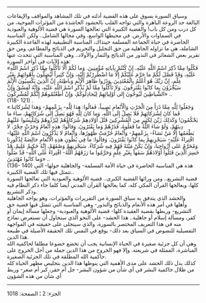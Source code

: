 ------------------------------------------------------------------------

وسياق السورة يسوق على هذه القضية أدلته في تلك المشاهد والمواقف
والإيقاعات البالغة حد الروعة الباهرة والتي تواجه القلب بالحشود الحاشدة
من المؤثرات الموحية، من كل درب ومن كل باب! والقضية الكبيرة التي تعالجها
السورة هي قضية الألوهية والعبودية في السماوات والأرض. في محيطها الواسع،
وفي مجالها الشامل.. ولكن المناسبة الحاضرة في حياة الجماعة المسلمة
حينذاك، المناسبة التطبيقية لهذه القاعدة الكبيرة الشاملة، هي ما تزاوله
الجاهلية من حق التحليل والتحريم في الذبائح والمطاعم، ومن حق تقرير بعض
الشعائر في النذور من الذبائح والثمار والأولاد.. وهي المناسبة التي تتحدث
عنها هذه الآيات في أواخر السورة:  
«فَكُلُوا مِمَّا ذُكِرَ اسْمُ اللَّهِ عَلَيْهِ، إِنْ كُنْتُمْ بِآياتِهِ مُؤْمِنِينَ. وَما لَكُمْ أَلَّا تَأْكُلُوا
مِمَّا ذُكِرَ اسْمُ اللَّهِ عَلَيْهِ، وَقَدْ فَصَّلَ لَكُمْ ما حَرَّمَ عَلَيْكُمْ إِلَّا مَا اضْطُرِرْتُمْ إِلَيْهِ، وَإِنَّ
كَثِيراً لَيُضِلُّونَ بِأَهْوائِهِمْ بِغَيْرِ عِلْمٍ، إِنَّ رَبَّكَ هُوَ أَعْلَمُ بِالْمُعْتَدِينَ. وَذَرُوا ظاهِرَ
الْإِثْمِ وَباطِنَهُ، إِنَّ الَّذِينَ يَكْسِبُونَ الْإِثْمَ سَيُجْزَوْنَ بِما كانُوا يَقْتَرِفُونَ. وَلا تَأْكُلُوا
مِمَّا لَمْ يُذْكَرِ اسْمُ اللَّهِ عَلَيْهِ، وَإِنَّهُ لَفِسْقٌ وَإِنَّ الشَّياطِينَ لَيُوحُونَ إِلى أَوْلِيائِهِمْ
لِيُجادِلُوكُمْ، وَإِنْ أَطَعْتُمُوهُمْ إِنَّكُمْ لَمُشْرِكُونَ» ..  
(118- 121) .  
«وَجَعَلُوا لِلَّهِ مِمَّا ذَرَأَ مِنَ الْحَرْثِ وَالْأَنْعامِ نَصِيباً، فَقالُوا: هذا لِلَّهِ- بِزَعْمِهِمْ-
وَهذا لِشُرَكائِنا. فَما كانَ لِشُرَكائِهِمْ فَلا يَصِلُ إِلَى اللَّهِ، وَما كانَ لِلَّهِ فَهُوَ يَصِلُ
إِلى شُرَكائِهِمْ، ساءَ ما يَحْكُمُونَ! وَكَذلِكَ زَيَّنَ لِكَثِيرٍ مِنَ الْمُشْرِكِينَ قَتْلَ أَوْلادِهِمْ
شُرَكاؤُهُمْ لِيُرْدُوهُمْ وَلِيَلْبِسُوا عَلَيْهِمْ دِينَهُمْ، وَلَوْ شاءَ اللَّهُ ما فَعَلُوهُ، فَذَرْهُمْ وَما
يَفْتَرُونَ. وَقالُوا: هذِهِ أَنْعامٌ وَحَرْثٌ حِجْرٌ، لا يَطْعَمُها إِلَّا مَنْ نَشاءُ- بِزَعْمِهِمْ-
وَأَنْعامٌ حُرِّمَتْ ظُهُورُها، وَأَنْعامٌ لا يَذْكُرُونَ اسْمَ اللَّهِ عَلَيْهَا- افْتِراءً عَلَيْهِ-
سَيَجْزِيهِمْ بِما كانُوا يَفْتَرُونَ. وَقالُوا: ما فِي بُطُونِ هذِهِ الْأَنْعامِ خالِصَةٌ لِذُكُورِنا
وَمُحَرَّمٌ عَلى أَزْواجِنا، وَإِنْ يَكُنْ مَيْتَةً فَهُمْ فِيهِ شُرَكاءُ. سَيَجْزِيهِمْ وَصْفَهُمْ، إِنَّهُ حَكِيمٌ
عَلِيمٌ. قَدْ خَسِرَ الَّذِينَ قَتَلُوا أَوْلادَهُمْ سَفَهاً بِغَيْرِ عِلْمٍ وَحَرَّمُوا ما رَزَقَهُمُ اللَّهُ-
افْتِراءً عَلَى اللَّهِ- قَدْ ضَلُّوا وَما كانُوا مُهْتَدِينَ» ..  
(136- 140) هذه هي المناسبة الحاضرة في حياة الأمة المسلمة- والجاهلية
حولها- التي تتمثل فيها تلك القضية الكبيرة..  
قضية التشريع.. ومن ورائها القضية الكبرى.. قضية الألوهية والعبودية التي
تعالجها السورة كلها، ويعالجها القرآن المكي كله، كما يعالجها القرآن
المدني أيضا كلما جاء ذكر النظام فيه وذكر التشريع.  
والحشد الذي يتدفق به سياق السورة من التقريرات والمؤثرات، وهو يواجه
الجاهلية وأهلها في أمر هذه الأنعام والذبائح والنذور- وهي المناسبة التي
تتمثل فيها قضية حق التشريع- وربطها بقضية العقيدة كلها- قضية الألوهية
والعبودية- وجعلها مسألة إيمان أو كفر، ومسألة إسلام أو جاهلية.. هذا
الحشد- على النحو الذي سنحاول أن نستعرض نماذج منه في هذا التعريف المختصر
بالسورة، والذي سيتجلى على حقيقته في المواجهة التفصيلية للنصوص في السياق
بعد ذلك- يوقع في النفس تلك الحقيقة الأصيلة في طبيعة هذا الدين.  
وهي أن كل جزئية صغيرة في الحياة الإنسانية يجب أن تخضع خضوعا مطلقا
لحاكمية الله المباشرة، الممثلة في شريعته. وإلا فهو الخروج من هذا الدين
جملة من أجل الخروج على حاكمية الله المطلقة في تلك الجزئية الصغيرة.  
كذلك يدل ذلك الحشد على مدى الأهمية التي ينوطها هذا الدين بتخليص مظهر
الحياة كله من ظلال حاكمية البشر في أي شأن من شؤون البشر- جل أم حقر، كبر
أم صغر- وربط أي شأن من هذه الشؤون

------------------------------------------------------------------------

الجزء: 2 ¦ الصفحة: 1018
